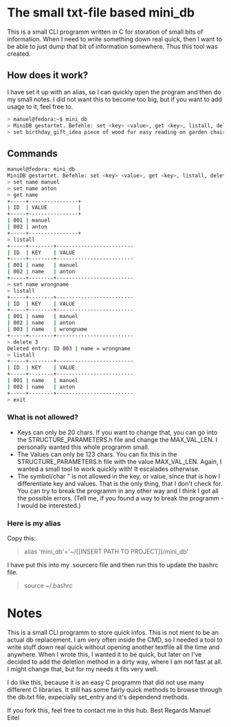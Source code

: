 # The small txt-file based mini_db
This is a small CLI programm written in C for storation of small bits of information.
When I need to write something down real quick, then I want to be able to just dump that bit of information somewhere. 
Thus this tool was created. 

## How does it work?
I have set it up with an alias, so I can quickly open the program and then do my small notes. I did not want this to become too big, but if you want to add usage to it, feel free to.
```bash
> manuel@fedora:~$ mini_db
> MiniDB gestartet. Befehle: set <key> <value>, get <key>, listall, delete <id>, exit
> set birthday_gift_idea piece of wood for easy reading on garden chair
```

## Commands
```bash
manuel@fedora: mini_db
MiniDB gestartet. Befehle: set <key> <value>, get <key>, listall, delete <id>, exit
> set name manuel
> set name anton
> get name
+-----+----------------+
| ID  | VALUE          |
+-----+----------------+
| 001 | manuel        
| 002 | anton         
+-----+----------------+
> listall
+-----+--------+-------------------------
| ID  | KEY    | VALUE
+-----+--------+-------------------------
| 001 | name   | manuel
| 002 | name   | anton
+-----+--------+-------------------------
> set name wrongname
> listall
+-----+--------+-------------------------
| ID  | KEY    | VALUE
+-----+--------+-------------------------
| 001 | name   | manuel
| 002 | name   | anton
| 003 | name   | wrongname
+-----+--------+-------------------------
> delete 3
Deleted entry: ID 003 | name = wrongname
> listall
+-----+--------+-------------------------
| ID  | KEY    | VALUE
+-----+--------+-------------------------
| 001 | name   | manuel
| 002 | name   | anton
+-----+--------+-------------------------
> exit
```


### What is not allowed?
- Keys can only be 20 chars. If you want to change that, you can go into the STRUCTURE_PARAMETERS.h file and change the MAX_VAL_LEN. I personally wanted this whole programm small.
- The Values can only be 123 chars. You can fix this in the STRUCTURE_PARAMETERS.h file with the value MAX_VAL_LEN. Again, I wanted a small tool to work quickly with! It escalades otherwise.
- The symbol/char " is not allowed in the key, or value, since that is how I differentiate key and values. That is the only thing, that I don't check for. You can try to break the programm in any other way and I think I got all the possible errors. (Tell me, if you found a way to break the programm - I would be interested.)

### Here is my alias
Copy this:
> alias 'mini_db'='~/[[INSERT PATH TO PROJECT]]/mini_db'

I have put this into my .sourcerc file and then run this to update the bashrc file.

> source ~/.bashrc

# Notes
This is a small CLI programm to store quick infos. This is not ment to be an actual db replacement. 
I am very often inside the CMD, so I needed a tool to write stuff down real quick without opening another textfile all the time and anywhere.
When I wrote this, I wanted it to be quick, but later on I've decided to add the deletion method in a dirty way, where I am not fast at all. I might change that, but for my needs it fits very well.

I do like this, because it is an easy C programm that did not use many different C libraries. It still has some fairly quick methods to browse through the db.txt file, expecially set_entry and it's dependend methods. 

If you fork this, feel free to contact me in this hub. 
Best Regards
Manuel Eitel

